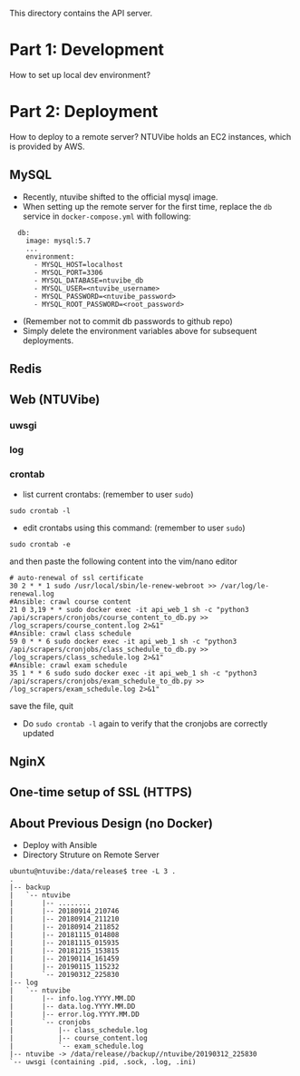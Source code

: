 This directory contains the API server.

# Part 1: Development
How to set up local dev environment?



# Part 2: Deployment
How to deploy to a remote server?
NTUVibe holds an EC2 instances, which is provided by AWS. 

## MySQL
* Recently, ntuvibe shifted to the official mysql image.
* When setting up the remote server for the first time,
replace the `db` service in `docker-compose.yml` with following:
```
  db:
    image: mysql:5.7
    ...
    environment:
      - MYSQL_HOST=localhost
      - MYSQL_PORT=3306
      - MYSQL_DATABASE=ntuvibe_db
      - MYSQL_USER=<ntuvibe_username>
      - MYSQL_PASSWORD=<ntuvibe_password>
      - MYSQL_ROOT_PASSWORD=<root_password>
```
* (Remember not to commit db passwords to github repo)<br>
* Simply delete the environment variables above for subsequent deployments. 

## Redis


## Web (NTUVibe)
### uwsgi
### log
### crontab
* list current crontabs: (remember to user `sudo`)
```
sudo crontab -l
```
* edit crontabs using this command: (remember to user `sudo`)
```
sudo crontab -e
```
and then paste the following content into the vim/nano editor
```
# auto-renewal of ssl certificate
30 2 * * 1 sudo /usr/local/sbin/le-renew-webroot >> /var/log/le-renewal.log
#Ansible: crawl course content
21 0 3,19 * * sudo docker exec -it api_web_1 sh -c "python3 /api/scrapers/cronjobs/course_content_to_db.py >> /log_scrapers/course_content.log 2>&1"
#Ansible: crawl class schedule
59 0 * * 6 sudo docker exec -it api_web_1 sh -c "python3 /api/scrapers/cronjobs/class_schedule_to_db.py >> /log_scrapers/class_schedule.log 2>&1"
#Ansible: crawl exam schedule
35 1 * * 6 sudo sudo docker exec -it api_web_1 sh -c "python3 /api/scrapers/cronjobs/exam_schedule_to_db.py >> /log_scrapers/exam_schedule.log 2>&1"
```
save the file, quit
* Do `sudo crontab -l` again to verify that the cronjobs are correctly updated




## NginX


## One-time setup of SSL (HTTPS)


## About Previous Design (no Docker)
* Deploy with Ansible
* Directory Struture on Remote Server
```
ubuntu@ntuvibe:/data/release$ tree -L 3 .
.
|-- backup
|   `-- ntuvibe
|       |-- ........
|       |-- 20180914_210746
|       |-- 20180914_211210
|       |-- 20180914_211852
|       |-- 20181115_014808
|       |-- 20181115_015935
|       |-- 20181215_153815
|       |-- 20190114_161459
|       |-- 20190115_115232
|       `-- 20190312_225830
|-- log
|   `-- ntuvibe
|       |-- info.log.YYYY.MM.DD
|       |-- data.log.YYYY.MM.DD
|       |-- error.log.YYYY.MM.DD
|       `-- cronjobs
|           |-- class_schedule.log
|           |-- course_content.log
|           `-- exam_schedule.log
|-- ntuvibe -> /data/release//backup//ntuvibe/20190312_225830
`-- uwsgi (containing .pid, .sock, .log, .ini)
```